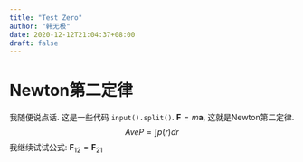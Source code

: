 ```yaml
---
title: "Test Zero"
author: "韩无极"
date: 2020-12-12T21:04:37+08:00
draft: false
---
```

# Newton第二定律
我随便说点话. 这是一些代码 `input().split()`. $\boldsymbol{F}=m\boldsymbol{a}$, 这就是Newton第二定律. $$AveP = \int p(r) dr$$
我继续试试公式: $\boldsymbol{F}_{12}=\boldsymbol{F}_{21}$

